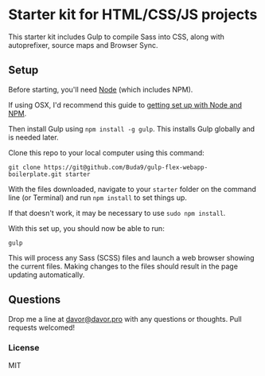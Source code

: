 # Starter kit for HTML/CSS/JS projects

This starter kit includes Gulp to compile Sass into CSS, along with autoprefixer, source maps and Browser Sync.

## Setup

Before starting, you'll need [Node](https://nodejs.org/) (which includes NPM).

If using OSX, I'd recommend this guide to [getting set up with Node and NPM](http://www.johnpapa.net/how-to-use-npm-global-without-sudo-on-osx/).

Then install Gulp using `npm install -g gulp`. This installs Gulp globally and is needed later.

Clone this repo to your local computer using this command:

    git clone https://git@github.com/Buda9/gulp-flex-webapp-boilerplate.git starter

With the files downloaded, navigate to your `starter` folder on the command line (or Terminal) and run `npm install` to set things up.

If that doesn't work, it may be necessary to use `sudo npm install`.

With this set up, you should now be able to run:

    gulp

This will process any Sass (SCSS) files and launch a web browser showing the current files. Making changes to the files should result in the page updating automatically.

## Questions

Drop me a line at [davor@davor.pro](davor@davor.pro) with any questions or thoughts. Pull requests welcomed!

### License

MIT